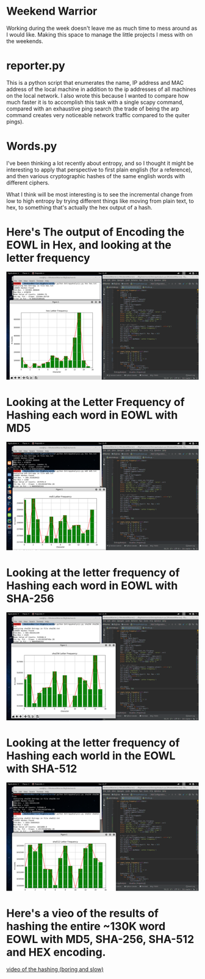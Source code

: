 # Weekend Warrior
Working during the week doesn't leave me as much time to mess around 
as I would like. Making this space to manage the little projects I mess with 
on the weekends. 

# reporter.py
This is a python script that enumerates the name, IP address and MAC address
 of the local machine in addition to the ip addresses of all machines on the local
 network. I also wrote this because I wanted to compare how much faster it is to
 accomplish this task with a single scapy command, compared with an exhaustive
 ping search (the trade of being the arp command creates very noticeable network
 traffic compared to the quiter pings). 
 
# Words.py
I've been thinking a lot recently about entropy, and so I thought it might be
interesting to apply that perspective to first plain english (for a reference),
and then various cryptographic hashes of the same english words with different ciphers. 

What I think will be most interesting is to see the incremental change from low
to high entropy by trying different things like moving from plain text, to hex, 
to something that's actually the hex output of a hash. 

# Here's The output of Encoding the EOWL in Hex, and looking at the letter frequency
![hexdata](https://raw.githubusercontent.com/1amTylersMind/WeekendWarrior/master/hexData.png)

# Looking at the Letter Frequency of Hashing each word in EOWL with MD5
![md5data](https://raw.githubusercontent.com/1amTylersMind/WeekendWarrior/master/md5Data.png)

# Looking at the letter frequency of Hashing each word in EOWL with SHA-256
![sha256data](https://raw.githubusercontent.com/1amTylersMind/WeekendWarrior/master/sha256Data.png)

# Looking at the letter frequency of Hashing each world in the EOWL with SHA-512 
![sha512data](https://raw.githubusercontent.com/1amTylersMind/WeekendWarrior/master/sha512Data.png)

# Here's a vieo of the results of hashing the entire ~130K word EOWL with MD5, SHA-256, SHA-512 and HEX encoding.  
[video of the hashing (boring and slow)](https://www.youtube.com/embed/-RhIH4T0Z2k)
